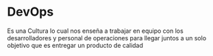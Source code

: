 # DevOps 

Es una Cultura lo cual nos enseña a trabajar en equipo con los desarrolladores y personal de operaciones para llegar juntos a un solo objetivo que es entregar un producto de calidad
